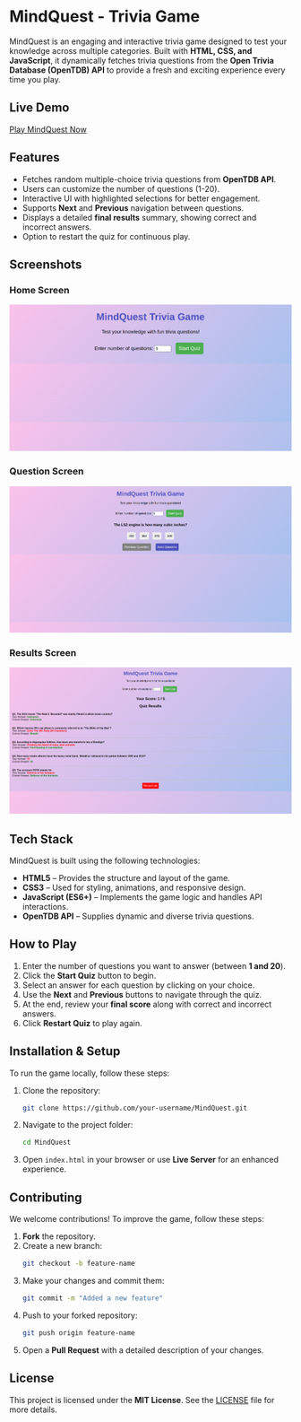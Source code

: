 # MindQuest - Trivia Game

MindQuest is an engaging and interactive trivia game designed to test your knowledge across multiple categories. Built with **HTML, CSS, and JavaScript**, it dynamically fetches trivia questions from the **Open Trivia Database (OpenTDB) API** to provide a fresh and exciting experience every time you play.

## Live Demo  
[Play MindQuest Now](https://devbrianke.github.io/MindQuest/)

## Features  
- Fetches random multiple-choice trivia questions from **OpenTDB API**.  
- Users can customize the number of questions (1-20).  
- Interactive UI with highlighted selections for better engagement.  
- Supports **Next** and **Previous** navigation between questions.  
- Displays a detailed **final results** summary, showing correct and incorrect answers.  
- Option to restart the quiz for continuous play.  

## Screenshots  

### Home Screen  
![Home Screen](assets/Home_screenshot.png)  

### Question Screen  
![Question Screen](assets/Question_screenshot.png)  

### Results Screen  
![Results Screen](assets/Results_screenshoot.png)  

## Tech Stack  
MindQuest is built using the following technologies:

- **HTML5** – Provides the structure and layout of the game.  
- **CSS3** – Used for styling, animations, and responsive design.  
- **JavaScript (ES6+)** – Implements the game logic and handles API interactions.  
- **OpenTDB API** – Supplies dynamic and diverse trivia questions.  

## How to Play  
1. Enter the number of questions you want to answer (between **1 and 20**).  
2. Click the **Start Quiz** button to begin.  
3. Select an answer for each question by clicking on your choice.  
4. Use the **Next** and **Previous** buttons to navigate through the quiz.  
5. At the end, review your **final score** along with correct and incorrect answers.  
6. Click **Restart Quiz** to play again.  

## Installation & Setup  
To run the game locally, follow these steps:

1. Clone the repository:  
   ```sh
   git clone https://github.com/your-username/MindQuest.git
   ```  
2. Navigate to the project folder:  
   ```sh
   cd MindQuest
   ```  
3. Open `index.html` in your browser or use **Live Server** for an enhanced experience.  

## Contributing  
We welcome contributions! To improve the game, follow these steps:

1. **Fork** the repository.  
2. Create a new branch:  
   ```sh
   git checkout -b feature-name
   ```  
3. Make your changes and commit them:  
   ```sh
   git commit -m "Added a new feature"
   ```  
4. Push to your forked repository:  
   ```sh
   git push origin feature-name
   ```  
5. Open a **Pull Request** with a detailed description of your changes.  

## License  
This project is licensed under the **MIT License**. See the [LICENSE](LICENSE) file for more details.

